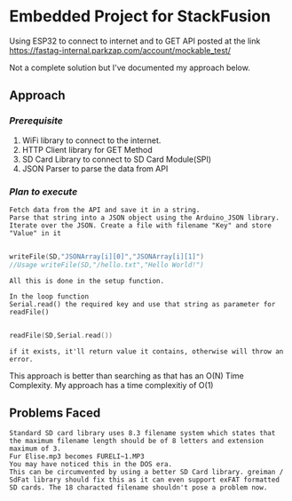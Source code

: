 
# Embedded Project for StackFusion

Using ESP32 to connect to internet and to GET API posted at the link https://fastag-internal.parkzap.com/account/mockable_test/

Not a complete solution but I've documented my approach below.


## **Approach**
### *Prerequisite*
1. WiFi library to connect to the internet.
2. HTTP Client library for GET Method
3. SD Card Library to connect to SD Card Module(SPI) 
4. JSON Parser to parse the data from API

### *Plan to execute*
    Fetch data from the API and save it in a string. 
    Parse that string into a JSON object using the Arduino_JSON library.
    Iterate over the JSON. Create a file with filename "Key" and store "Value" in it
    
```c

writeFile(SD,"JSONArray[i][0]","JSONArray[i][1]")
//Usage writeFile(SD,"/hello.txt","Hello World!")

```
    All this is done in the setup function.

    In the loop function
    Serial.read() the required key and use that string as parameter for readFile()
```c

readFile(SD,Serial.read())


```
    if it exists, it'll return value it contains, otherwise will throw an error.
This approach is better than searching as that has an O(N) Time Complexity. 
My approach has a time complexitiy of O(1)

## **Problems Faced**
    Standard SD card library uses 8.3 filename system which states that the maximum filename length should be of 8 letters and extension maximum of 3.
    Fur Elise.mp3 becomes FURELI~1.MP3
    You may have noticed this in the DOS era.
    This can be circumvented by using a better SD Card library. greiman / SdFat library should fix this as it can even support exFAT formatted SD cards. The 18 characted filename shouldn't pose a problem now. 
